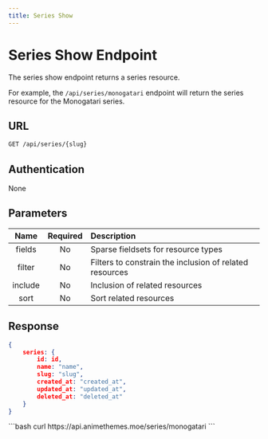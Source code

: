 ```yaml
---
title: Series Show
---
```


<Block>

# Series Show Endpoint

The series show endpoint returns a series resource.

For example, the `/api/series/monogatari` endpoint will return the series resource for the Monogatari series.

## URL

```sh
GET /api/series/{slug}
```

## Authentication

None

## Parameters

| Name    | Required | Description                                             |
| :-----: | :------: | :------------------------------------------------------ |
| fields  | No       | Sparse fieldsets for resource types                     |
| filter  | No       | Filters to constrain the inclusion of related resources |
| include | No       | Inclusion of related resources                          |
| sort    | No       | Sort related resources                                  |

## Response

```json
{
    series: {
        id: id,
        name: "name",
        slug: "slug",
        created_at: "created_at",
        updated_at: "updated_at",
        deleted_at: "deleted_at"
    }
}
```

<Example>

<CURL>
```bash
curl https://api.animethemes.moe/series/monogatari
```
</CURL>

</Example>

</Block>